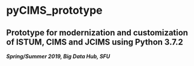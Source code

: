 # pyCIMS_prototype

## Prototype for modernization and customization of ISTUM, CIMS and JCIMS using Python 3.7.2

_**Spring/Summer 2019, Big Data Hub, SFU**_